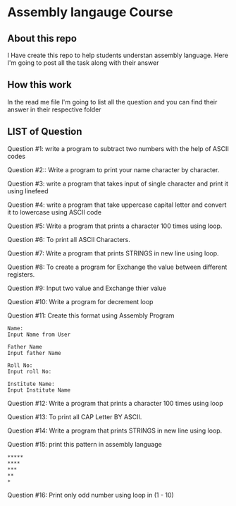 # Assembly langauge Course

## About this repo

I Have create this repo to help students understan assembly language. Here I'm going to post all the task along with their answer

## How this work

In the read me file I'm going to list all the question and you can find their answer in their respective folder

## LIST of Question

Question #1: write a program to subtract two numbers with the help of ASCII codes

Question #2:: Write a program to print your name character by character.

Question #3: write a program that takes input of single character and print it
using linefeed

Question #4: write a program that take uppercase capital letter and convert it to lowercase
using ASCII code

Question #5: Write a program that prints a character 100 times using loop.

Question #6: To print all ASCII Characters.

Question #7: Write a program that prints STRINGS in new line using loop.

Question #8: To create a program for Exchange the value between different registers.

Question #9: Input two value and Exchange thier value

Question #10: Write a program for decrement loop

Question #11: Create this format using Assembly Program

    Name:
    Input Name from User

    Father Name
    Input father Name

    Roll No:
    Input roll No:

    Institute Name:
    Input Institute Name

Question #12: Write a program that prints a character 100 times using loop

Question #13: To print all CAP Letter BY ASCII.

Question #14: Write a program that prints STRINGS in new line using loop.

Question #15: print this pattern in assembly language

    *****
    ****
    ***
    **
    *

Question #16: Print only odd number using loop in (1 - 10)

